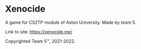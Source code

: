 # Xenocide
 
A game for CS2TP module of Aston University. Made by team 5.

Link to site: https://xenocide.me/

Copyrighted Team 5:tm:, 2021-2022.
